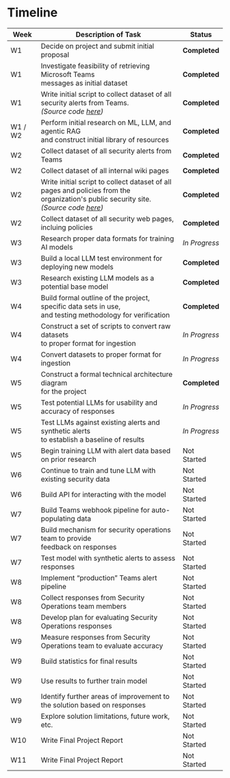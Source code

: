 # Timeline

| **Week** | **Description of Task**                                                                                                                                                                                                               | **Status**    |
|----------|---------------------------------------------------------------------------------------------------------------------------------------------------------------------------------------------------------------------------------------|---------------|
| W1       | Decide on project and submit initial proposal                                                                                                                                                                                         | **Completed** |
| W1       | Investigate feasibility of retrieving Microsoft Teams <br> messages as initial dataset                                                                                                                                                | **Completed** |
| W1       | Write initial script to collect dataset of all <br> security alerts from Teams. <br> *(Source code [here](https://github.com/amerck/oms_practicum/blob/main/source/data_scraping/ms_graph/))*                                         | **Completed** |
| W1 / W2  | Perform initial research on ML, LLM, and agentic RAG<br> and construct initial library of resources                                                                                                                                   | **Completed** |
| W2       | Collect dataset of all security alerts from Teams                                                                                                                                                                                     | **Completed** |
| W2       | Collect dataset of all internal wiki pages                                                                                                                                                                                            | **Completed** |
| W2       | Write initial script to collect dataset of all <br> pages and policies from the organization's public security site. <br> *(Source code [here](https://github.com/amerck/oms_practicum/blob/main/source/data_scraping/web_crawler/))* | **Completed** |
| W2       | Collect dataset of all security web pages, incluing policies                                                                                                                                                                          | **Completed** |
| W3       | Research proper data formats for training AI models                                                                                                                                                                                   | *In Progress* |
| W3       | Build a local LLM test environment for deploying new models                                                                                                                                                                           | **Completed** |
| W3       | Research existing LLM models as a potential base model                                                                                                                                                                                | **Completed** |
| W4       | Build formal outline of the project, specific data sets in use,<br> and testing methodology for verification                                                                                                                          | **Completed** |
| W4       | Construct a set of scripts to convert raw datasets<br> to proper format for ingestion                                                                                                                                                 | *In Progress* |
| W4       | Convert datasets to proper format for ingestion                                                                                                                                                                                       | *In Progress* | 
| W5       | Construct a formal technical architecture diagram<br> for the project                                                                                                                                                                 | **Completed** |
| W5       | Test potential LLMs for usability and accuracy of responses                                                                                                                                                                           | *In Progress* |
| W5       | Test LLMs against existing alerts and synthetic alerts<br> to establish a baseline of results                                                                                                                                         | *In Progress* |
| W5       | Begin training LLM with alert data based on prior research                                                                                                                                                                            | Not Started   |
| W6       | Continue to train and tune LLM with existing security data                                                                                                                                                                            | Not Started   |
| W6       | Build API for interacting with the model                                                                                                                                                                                              | Not Started   |
| W7       | Build Teams webhook pipeline for auto-populating data                                                                                                                                                                                 | Not Started   |
| W7       | Build mechanism for security operations team to provide<br> feedback on responses                                                                                                                                                     | Not Started   |
| W7       | Test model with synthetic alerts to assess responses                                                                                                                                                                                  | Not Started   |
| W8       | Implement “production” Teams alert pipeline                                                                                                                                                                                           | Not Started   |
| W8       | Collect responses from Security Operations team members                                                                                                                                                                               | Not Started   |
| W8       | Develop plan for evaluating Security Operations responses                                                                                                                                                                             | Not Started   |
| W9       | Measure responses from Security Operations team to evaluate accuracy                                                                                                                                                                  | Not Started   |
| W9       | Build statistics for final results                                                                                                                                                                                                    | Not Started   |
| W9       | Use results to further train model                                                                                                                                                                                                    | Not Started   |
| W9       | Identify further areas of improvement to the solution based on responses                                                                                                                                                              | Not Started   |
| W9       | Explore solution limitations, future work, etc.                                                                                                                                                                                       | Not Started   |
| W10      | Write Final Project Report                                                                                                                                                                                                            | Not Started   |
| W11      | Write Final Project Report                                                                                                                                                                                                            | Not Started   |
